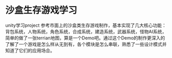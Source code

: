# 沙盒生存游戏学习
unity学习project
参考市面上的沙盒类生存游戏制作，基本实现了几大核心功能：背包系统，人物系统，角色系统，合成系统，建造系统，武器系统，怪物AI系统，简单的做了一张terrian地图，算是一个Demo吧。通过这个Demo的制作更深入的了解了一个游戏是怎么样从无到有，各个模块是怎么串联，熟悉了一些设计模式并知道了它们的应用场合。
